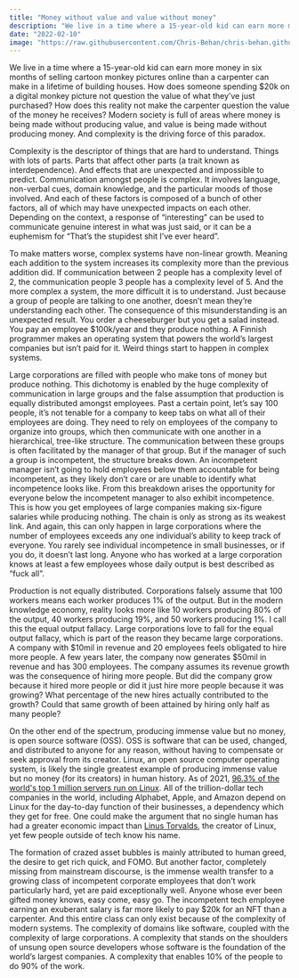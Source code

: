 ```yaml
---
title: "Money without value and value without money"
description: "We live in a time where a 15-year-old kid can earn more money in six months of selling cartoon monkey pictures online than a carpenter can make in a lifetime of building houses. How is this possible?"
date: "2022-02-10"
image: "https://raw.githubusercontent.com/Chris-Behan/chris-behan.github.io/master/public/images/apes.jpg"
---
```


We live in a time where a 15-year-old kid can earn more money in six months of selling cartoon monkey pictures online than a carpenter can make in a lifetime of building houses. How does someone spending $20k on a digital monkey picture not question the value of what they’ve just purchased? How does this reality not make the carpenter question the value of the money he receives? Modern society is full of areas where money is being made without producing value, and value is being made without producing money. And complexity is the driving force of this paradox.

Complexity is the descriptor of things that are hard to understand. Things with lots of parts. Parts that affect other parts (a trait known as interdependence). And effects that are unexpected and impossible to predict. Communication amongst people is complex. It involves language, non-verbal cues, domain knowledge, and the particular moods of those involved. And each of these factors is composed of a bunch of other factors, all of which may have unexpected impacts on each other. Depending on the context, a response of “interesting” can be used to communicate genuine interest in what was just said, or it can be a euphemism for “That’s the stupidest shit I’ve ever heard”.

To make matters worse, complex systems have non-linear growth. Meaning each addition to the system increases its complexity more than the previous addition did. If communication between 2 people has a complexity level of 2, the communication people 3 people has a complexity level of 5. And the more complex a system, the more difficult it is to understand. Just because a group of people are talking to one another, doesn’t mean they’re understanding each other. The consequence of this misunderstanding is an unexpected result. You order a cheeseburger but you get a salad instead. You pay an employee $100k/year and they produce nothing. A Finnish programmer makes an operating system that powers the world’s largest companies but isn’t paid for it. Weird things start to happen in complex systems.

Large corporations are filled with people who make tons of money but produce nothing. This dichotomy is enabled by the huge complexity of communication in large groups and the false assumption that production is equally distributed amongst employees. Past a certain point, let’s say 100 people, it’s not tenable for a company to keep tabs on what all of their employees are doing. They need to rely on employees of the company to organize into groups, which then communicate with one another in a hierarchical, tree-like structure. The communication between these groups is often facilitated by the manager of that group. But if the manager of such a group is incompetent, the structure breaks down. An incompetent manager isn’t going to hold employees below them accountable for being incompetent, as they likely don’t care or are unable to identify what incompetence looks like. From this breakdown arises the opportunity for everyone below the incompetent manager to also exhibit incompetence. This is how you get employees of large companies making six-figure salaries while producing nothing. The chain is only as strong as its weakest link. And again, this can only happen in large corporations where the number of employees exceeds any one individual’s ability to keep track of everyone. You rarely see individual incompetence in small businesses, or if you do, it doesn’t last long. Anyone who has worked at a large corporation knows at least a few employees whose daily output is best described as “fuck all”.

Production is not equally distributed. Corporations falsely assume that 100 workers means each worker produces 1% of the output. But in the modern knowledge economy, reality looks more like 10 workers producing 80% of the output, 40 workers producing 19%, and 50 workers producing 1%. I call this the equal output fallacy. Large corporations love to fall for the equal output fallacy, which is part of the reason they became large corporations. A company with \$10mil in revenue and 20 employees feels obligated to hire more people. A few years later, the company now generates \$50mil in revenue and has 300 employees. The company assumes its revenue growth was the consequence of hiring more people. But did the company grow because it hired more people or did it just hire more people because it was growing? What percentage of the new hires actually contributed to the growth? Could that same growth of been attained by hiring only half as many people?

On the other end of the spectrum, producing immense value but no money, is open source software (OSS). OSS is software that can be used, changed, and distributed to anyone for any reason, without having to compensate or seek approval from its creator. Linux, an open source computer operating system, is likely the single greatest example of producing immense value but no money (for its creators) in human history. As of 2021, [96.3% of the world's top 1 million servers run on Linux](https://hostingtribunal.com/blog/linux-statistics/#gref). All of the trillion-dollar tech companies in the world, including Alphabet, Apple, and Amazon depend on Linux for the day-to-day function of their businesses, a dependency which they get for free. One could make the argument that no single human has had a greater economic impact than [Linus Torvalds](https://en.wikipedia.org/wiki/Linus_Torvalds), the creator of Linux, yet few people outside of tech know his name.

The formation of crazed asset bubbles is mainly attributed to human greed, the desire to get rich quick, and FOMO. But another factor, completely missing from mainstream discourse, is the immense wealth transfer to a growing class of incompetent corporate employees that don’t work particularly hard, yet are paid exceptionally well. Anyone whose ever been gifted money knows, easy come, easy go. The incompetent tech employee earning an exuberant salary is far more likely to pay $20k for an NFT than a carpenter. And this entire class can only exist because of the complexity of modern systems. The complexity of domains like software, coupled with the complexity of large corporations. A complexity that stands on the shoulders of unsung open source developers whose software is the foundation of the world’s largest companies. A complexity that enables 10% of the people to do 90% of the work.
